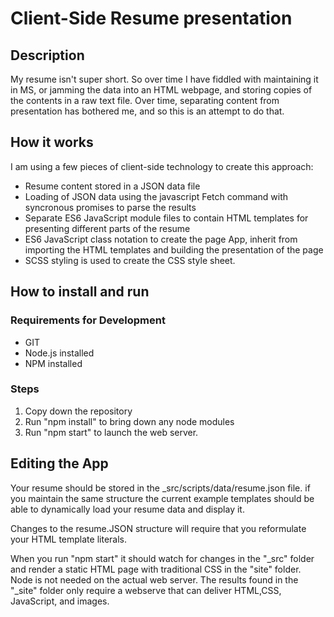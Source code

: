 # Client-Side Resume presentation

## Description
My resume isn't super short. So over time I have fiddled with maintaining it in MS, or jamming the data into an HTML webpage, and storing copies of the contents in a raw text file. Over time, separating content from presentation has bothered me, and so this is an attempt to do that.

## How it works
I am using a few pieces of client-side technology to create this approach:
* Resume content stored in a JSON data file
* Loading of JSON data using the javascript Fetch command with syncronous promises to parse the results
* Separate ES6 JavaScript module files to contain HTML templates for presenting different parts of the resume
* ES6 JavaScript class notation to create the page App, inherit from importing the HTML templates and building the presentation of the page
* SCSS styling is used to create the CSS style sheet.

## How to install and run

### Requirements for Development

* GIT
* Node.js installed
* NPM installed

### Steps

1. Copy down the repository
2. Run "npm install" to bring down any node modules
3. Run "npm start" to launch the web server.

## Editing the App

Your resume should be stored in the _src/scripts/data/resume.json file. if you maintain the same structure the current example templates should be able to dynamically load your resume data and display it.

Changes to the resume.JSON structure will require that you reformulate your HTML template literals.

When you run "npm start" it should watch for changes in the "_src" folder and render a static HTML page with traditional CSS in the "site" folder. Node is not needed on the actual web server. The results found in the "_site" folder only require a webserve that can deliver HTML,CSS, JavaScript, and images.
